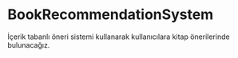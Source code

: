 # BookRecommendationSystem
İçerik tabanlı öneri sistemi kullanarak kullanıcılara kitap önerilerinde bulunacağız.
